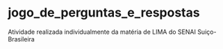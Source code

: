 # jogo_de_perguntas_e_respostas
Atividade realizada individualmente da matéria de LIMA do SENAI  Suiço-Brasileira
